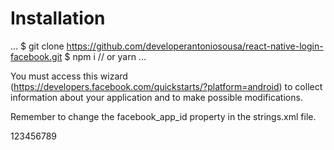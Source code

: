 # Installation

...
$ git clone https://github.com/developerantoniosousa/react-native-login-facebook.git
$ npm i // or yarn
...

You must access this wizard (https://developers.facebook.com/quickstarts/?platform=android) to collect information about your application and to make possible modifications.

Remember to change the facebook_app_id property in the strings.xml file.

<string name="facebook_app_id">123456789</string>
